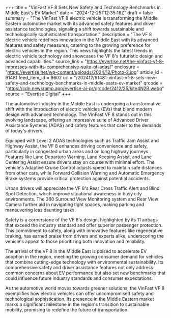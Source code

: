 +++
title = "VinFast VF 8 Sets New Safety and Technology Benchmarks in Middle East's EV Market"
date = "2024-12-25T12:35:18Z"
draft = false
summary = "The VinFast VF 8 electric vehicle is transforming the Middle Eastern automotive market with its advanced safety features and driver assistance technologies, signaling a shift towards sustainable and technologically sophisticated transportation."
description = "The VF 8 electric vehicle redefines innovation in the Middle East with its advanced features and safety measures, catering to the growing preference for electric vehicles in the region. This news highlights the latest trends in electric vehicle technology and showcases the VF 8's futuristic design and advanced capabilities."
source_link = "https://evertise.net/the-vinfast-vf-8-impresses-with-its-comprehensive-suite-of-adas/"
enclosure = "https://evertise.net/wp-content/uploads/2024/12/Photo-2.jpg"
article_id = 91481
feed_item_id = 9602
url = "/202412/91481-vinfast-vf-8-sets-new-safety-and-technology-benchmarks-in-middle-easts-ev-market"
qrcode = "https://cdn.newsramp.app/evertise-ai-pr/qrcode/2412/25/kite4N2B.webp"
source = "Evertise Digital"
+++

<p>The automotive industry in the Middle East is undergoing a transformative shift with the introduction of electric vehicles (EVs) that blend modern design with advanced technology. The VinFast VF 8 stands out in this evolving landscape, offering an impressive suite of Advanced Driver Assistance Systems (ADAS) and safety features that cater to the demands of today's drivers.</p><p>Equipped with Level 2 ADAS technologies such as Traffic Jam Assist and Highway Assist, the VF 8 enhances driving convenience and safety, particularly in congested urban areas and on long highway journeys. Features like Lane Departure Warning, Lane Keeping Assist, and Lane Centering Assist ensure drivers stay on course with minimal effort. The vehicle's Adaptive Cruise Control adjusts speed to maintain safe distances from other cars, while Forward Collision Warning and Automatic Emergency Brake systems provide critical protection against potential accidents.</p><p>Urban drivers will appreciate the VF 8's Rear Cross Traffic Alert and Blind Spot Detection, which improve situational awareness in busy city environments. The 360 Surround View Monitoring system and Rear View Camera further aid in navigating tight spaces, making parking and maneuvering less daunting tasks.</p><p>Safety is a cornerstone of the VF 8's design, highlighted by its 11 airbags that exceed the industry standard and offer superior passenger protection. This commitment to safety, along with innovative features like regenerative braking, has earned praise from drivers and experts alike, underscoring the vehicle's appeal to those prioritizing both innovation and reliability.</p><p>The arrival of the VF 8 in the Middle East is poised to accelerate EV adoption in the region, meeting the growing consumer demand for vehicles that combine cutting-edge technology with environmental sustainability. Its comprehensive safety and driver assistance features not only address common concerns about EV performance but also set new benchmarks that could influence future industry standards and consumer expectations.</p><p>As the automotive world moves towards greener solutions, the VinFast VF 8 exemplifies how electric vehicles can offer uncompromised safety and technological sophistication. Its presence in the Middle Eastern market marks a significant milestone in the region's transition to sustainable mobility, promising to redefine the future of transportation.</p>